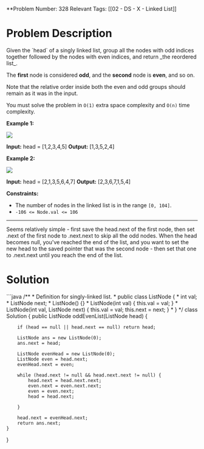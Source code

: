 
**Problem Number: 328
Relevant Tags: [[02 - DS - X - Linked List]]
<h1> Problem Description </h1>
Given the `head` of a singly linked list, group all the nodes with odd indices together followed by the nodes with even indices, and return _the reordered list_.

The **first** node is considered **odd**, and the **second** node is **even**, and so on.

Note that the relative order inside both the even and odd groups should remain as it was in the input.

You must solve the problem in `O(1)` extra space complexity and `O(n)` time complexity.

**Example 1:**

![](https://assets.leetcode.com/uploads/2021/03/10/oddeven-linked-list.jpg)

**Input:** head = [1,2,3,4,5]
**Output:** [1,3,5,2,4]

**Example 2:**

![](https://assets.leetcode.com/uploads/2021/03/10/oddeven2-linked-list.jpg)

**Input:** head = [2,1,3,5,6,4,7]
**Output:** [2,3,6,7,1,5,4]

**Constraints:**

- The number of nodes in the linked list is in the range `[0, 104]`.
- `-106 <= Node.val <= 106`

-----
Seems relatively simple - first save the head.next of the first node, then set .next of the first node to .next.next to skip all the odd nodes. When the head becomes null, you've reached the end of the list, and you want to set the new head to the saved pointer that was the second node - then set that one to .next.next until you reach the end of the list.

<h1> Solution </h1>
```java
/**
 * Definition for singly-linked list.
 * public class ListNode {
 *     int val;
 *     ListNode next;
 *     ListNode() {}
 *     ListNode(int val) { this.val = val; }
 *     ListNode(int val, ListNode next) { this.val = val; this.next = next; }
 * }
 */
class Solution {
    public ListNode oddEvenList(ListNode head) {

        if (head == null || head.next == null) return head;

        ListNode ans = new ListNode(0);
        ans.next = head;

        ListNode evenHead = new ListNode(0);
        ListNode even = head.next;
        evenHead.next = even;

        while (head.next != null && head.next.next != null) {
            head.next = head.next.next;
            even.next = even.next.next;
            even = even.next;
            head = head.next;
            
        }

        head.next = evenHead.next;
        return ans.next;
    }
}
```